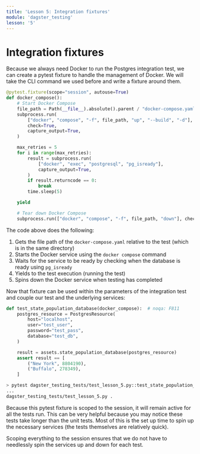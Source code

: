 ```yaml
---
title: 'Lesson 5: Integration fixtures'
module: 'dagster_testing'
lesson: '5'
---
```


# Integration fixtures

Because we always need Docker to run the Postgres integration test, we can create a pytest fixture to handle the management of Docker. We will take the CLI command we used before and write a fixture around them.

```python
@pytest.fixture(scope="session", autouse=True)
def docker_compose():
    # Start Docker Compose
    file_path = Path(__file__).absolute().parent / "docker-compose.yaml"
    subprocess.run(
        ["docker", "compose", "-f", file_path, "up", "--build", "-d"],
        check=True,
        capture_output=True,
    )

    max_retries = 5
    for i in range(max_retries):
        result = subprocess.run(
            ["docker", "exec", "postgresql", "pg_isready"],
            capture_output=True,
        )
        if result.returncode == 0:
            break
        time.sleep(5)

    yield

    # Tear down Docker Compose
    subprocess.run(["docker", "compose", "-f", file_path, "down"], check=True)
```

The code above does the following:

1. Gets the file path of the `docker-compose.yaml` relative to the test (which is in the same directory)
2. Starts the Docker service using the `docker compose` command
3. Waits for the service to be ready by checking when the database is ready using `pg_isready`
4. Yields to the test execution (running the test)
5. Spins down the Docker service when testing has completed

Now that fixture can be used within the parameters of the integration test and couple our test and the underlying services:

```python
def test_state_population_database(docker_compose):  # noqa: F811
    postgres_resource = PostgresResource(
        host="localhost",
        user="test_user",
        password="test_pass",
        database="test_db",
    )

    result = assets.state_population_database(postgres_resource)
    assert result == [
        ("New York", 8804190),
        ("Buffalo", 278349),
    ]
```

```bash
> pytest dagster_testing_tests/test_lesson_5.py::test_state_population_database
...
dagster_testing_tests/test_lesson_5.py .                                                          [100%]
```

Because this pytest fixture is scoped to the session, it will remain active for all the tests run. This can be very helpful because you may notice these tests take longer than the unit tests. Most of this is the set up time to spin up the necessary services (the tests themselves are relatively quick).

Scoping everything to the session ensures that we do not have to needlessly spin the services up and down for each test.